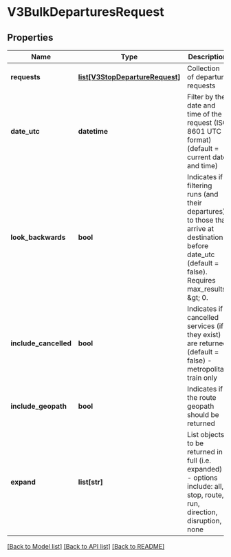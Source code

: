 # V3BulkDeparturesRequest

## Properties
Name | Type | Description | Notes
------------ | ------------- | ------------- | -------------
**requests** | [**list[V3StopDepartureRequest]**](V3StopDepartureRequest.md) | Collection of departure requests | 
**date_utc** | **datetime** | Filter by the date and time of the request (ISO 8601 UTC format) (default &#x3D; current date and time) | [optional] 
**look_backwards** | **bool** | Indicates if filtering runs (and their departures) to those that arrive at destination before date_utc (default &#x3D; false). Requires max_results &amp;gt; 0. | [optional] 
**include_cancelled** | **bool** | Indicates if cancelled services (if they exist) are returned (default &#x3D; false) - metropolitan train only | [optional] 
**include_geopath** | **bool** | Indicates if the route geopath should be returned | [optional] 
**expand** | **list[str]** | List objects to be returned in full (i.e. expanded) - options include: all, stop, route, run, direction, disruption, none | [optional] 

[[Back to Model list]](../README.md#documentation-for-models) [[Back to API list]](../README.md#documentation-for-api-endpoints) [[Back to README]](../README.md)


